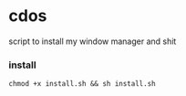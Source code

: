 # cdos
script to install my window manager and shit

### install
`chmod +x install.sh && sh install.sh`
